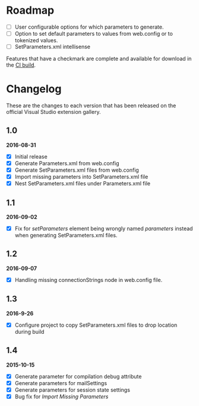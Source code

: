 # Roadmap

- [ ] User configurable options for which parameters to generate.
- [ ] Option to set default parameters to values from web.config or to tokenized values.
- [ ] SetParameters.xml intellisense

Features that have a checkmark are complete and available for
download in the
[CI build](http://vsixgallery.com/extension/6435437e-72fb-4626-9a47-865f185ce258/).

# Changelog

These are the changes to each version that has been released
on the official Visual Studio extension gallery.

## 1.0

**2016-08-31**

- [x] Initial release
- [x] Generate Parameters.xml from web.config
- [x] Generate SetParameters.xml files from web.config
- [x] Import missing parameters into SetParameters.xml file
- [x] Nest SetParameters.xml files under Parameters.xml file 

## 1.1

**2016-09-02**

- [x] Fix for *setParameters* element being wrongly named *parameters* instead when generating SetParameters.xml files.

## 1.2
**2016-09-07**

- [x] Handling missing connectionStrings node in web.config file.

## 1.3
**2016-9-26**

- [x] Configure project to copy SetParameters.xml files to drop location during build

## 1.4
**2015-10-15**
- [x] Generate parameter for compilation debug attribute
- [x] Generate parameters for mailSettings
- [x] Generate parameters for session state settings
- [x] Bug fix for *Import Missing Parameters*
